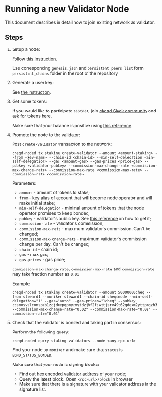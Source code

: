 # Running a new Validator Node

This document describes in detail how to join existing network as validator.

## Steps

1. Setup a node:

    Follow [this instruction](setting-up-a-new-node.md).

    Use corresponding `genesis.json` and `persistent peers list` form `persistent_chains` folder in the root of the repository.

2. Generate a user key:

    See [the instruction](cosmos-cli.md#managing-keys).

3. Get some tokens:

    If you would like to participate `testnet`, join [cheqd Slack community](http://cheqd.link/join-cheqd-slack) and ask for tokens here.

    Make sure that your balance is positive using [this reference](cosmos-cli.md#managing-account-balances).

4. Promote the node to the validator:

    Post `create-validator` transaction to the network:
    
    ```
    cheqd-noded tx staking create-validator --amount <amount-staking> --from <key-name> --chain-id <chain-id> --min-self-delegation <min-self-delegation> --gas <amount-gas> --gas-prices <price-gas> --pubkey <validator-pubkey> --commission-max-change-rate <commission-max-change-rate> --commission-max-rate <commission-max-rate> --commission-rate <commission-rate>
    ```

    Parameters:
    - `amount` - amount of tokens to stake;
    - `from` - key alias of account that will become node operator and will make initial stake;
    - `min-self-delegation` - minimal amount of tokens that the node operator promises to keep bonded;
    - `pubkey` - validator's public key. See [this reference](cosmos-cli.md#managing-node) on how to get it;
    - `commission-rate` - validator's commission;
    - `commission-max-rate` - maximum validator's commission. Can't be changed;
    - `commission-max-change-rate` - maximum validator's commission change per day. Can't be changed;
    - `chain-id` - chain id;
    - `gas` - max gas;
    - `gas-prices` - gas price;

    `commission-max-change-rate`, `commission-max-rate` and `commission-rate` may take fraction number as `0.01`

    Example:
    
    ```
    cheqd-noded tx staking create-validator --amount 50000000cheq --from steward1 --moniker steward1 --chain-id cheqdnode --min-self-delegation="1" --gas="auto" --gas-prices="1cheq" --pubkey cosmosvalconspub1zcjduepqpmyzmytdzjhf2fjwttjsrv49t62gdexm2yttpmgzh38p0rncqg8ssrxm2l --commission-max-change-rate="0.02" --commission-max-rate="0.02" --commission-rate="0.01"
    ```

5. Check that the validator is bonded and taking part in consensus:

    Perform the following query:

    ```
    cheqd-noded query staking validators --node <any-rpc-url>
    ```

    Find your node by `moniker` and make sure that `status` is `BOND_STATUS_BONDED`.

    Make sure that your node is signing blocks:
    - Find out [hex encoded validator address](cosmos-cli.md#managing-node) of your node;
    - Query the latest block. Open `<rpc-url>/block` in browser;
    - Make sure that there is a signature with your validator address in the signature list.
